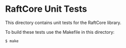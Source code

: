 RaftCore Unit Tests
===================

This directory contains unit tests for the RaftCore library.

To build these tests use the Makefile in this directory:

```bash
$ make
```
